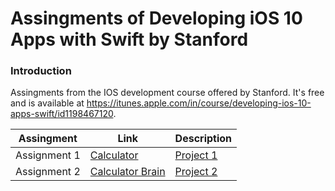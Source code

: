 # Assingments of Developing iOS 10 Apps with Swift by Stanford

### Introduction
Assingments from the IOS development course offered by Stanford. It's free and is available at https://itunes.apple.com/in/course/developing-ios-10-apps-swift/id1198467120.

| Assingment | Link | Description |
| ------ | ------ | ------ | 
| Assignment 1 | [Calculator](https://github.com/wagnersouz4/ios-stanford/tree/master/Calculator) | [Project 1](https://github.com/duliodenis/cs193p-Winter-2017/blob/master/problemsets/Programming_Project_1_Calculator.pdf)
| Assignment 2 | [Calculator Brain](https://github.com/wagnersouz4/ios-stanford/tree/master/Calculator2) | [Project 2](https://github.com/duliodenis/cs193p-Winter-2017/blob/master/problemsets/Programming_Project_2_Calculator_Brain.pdf)
